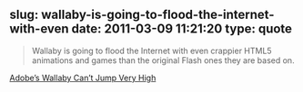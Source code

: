 slug: wallaby-is-going-to-flood-the-internet-with-even
date: 2011-03-09 11:21:20
type: quote
---

> Wallaby is going to flood the Internet with even crappier HTML5 animations and games than the original Flash ones they are based on.

[Adobe’s Wallaby Can’t Jump Very High](http://techcrunch.com/2011/03/08/adobe-wallaby-cant-jump/)
